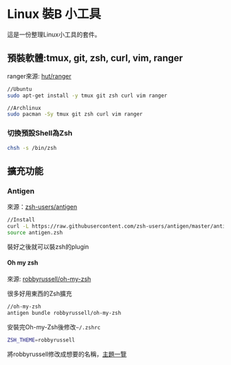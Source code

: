 Linux 裝B 小工具
===

這是一份整理Linux小工具的套件。

## 預裝軟體:tmux, git, zsh, curl, vim, ranger

ranger來源: [hut/ranger](https://github.com/hut/ranger)

```bash
//Ubuntu
sudo apt-get install -y tmux git zsh curl vim ranger
```

```bash
//Archlinux
sudo pacman -Sy tmux git zsh curl vim ranger
```

### 切換預設Shell為Zsh
```bash
chsh -s /bin/zsh
```


## 擴充功能
### Antigen
來源：[zsh-users/antigen](https://github.com/zsh-users/antigen)

```bash
//Install
curl -L https://raw.githubusercontent.com/zsh-users/antigen/master/antigen.zsh > antigen.zsh
source antigen.zsh
```

裝好之後就可以裝zsh的plugin
#### Oh my zsh
來源: [robbyrussell/oh-my-zsh](https://github.com/robbyrussell/oh-my-zsh)

很多好用東西的Zsh擴充

```bash
//oh-my-zsh
antigen bundle robbyrussell/oh-my-zsh
```

安裝完Oh-my-Zsh後修改`~/.zshrc`
```bash
ZSH_THEME=robbyrussell
```
將robbyrussell修改成想要的名稱，[主題一覽](https://github.com/robbyrussell/oh-my-zsh/wiki/themes)
